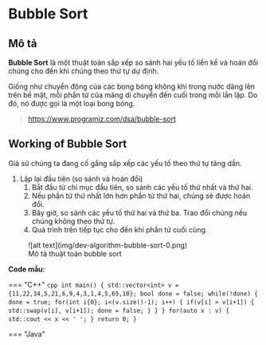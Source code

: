 # Bubble Sort

## Mô tả

__Bubble Sort__ là một thuật toán sắp xếp so sánh hai yếu tố liền kề và hoán đổi chúng cho đến khi chúng theo thứ tự dự định.

Giống như chuyển động của các bong bóng không khí trong nước dâng lên trên bề mặt, mỗi phần tử của mảng di chuyển đến cuối trong mỗi lần lặp. Do đó, nó được gọi là một loại bong bóng.

> https://www.programiz.com/dsa/bubble-sort

## Working of Bubble Sort

Giả sử chúng ta đang cố gắng sắp xếp các yếu tố theo thứ tự tăng dần.

1. Lặp lại đầu tiên (so sánh và hoán đổi)
    1. Bắt đầu từ chỉ mục đầu tiên, so sánh các yếu tố thứ nhất và thứ hai.
    1. Nếu phần tử thứ nhất lớn hơn phần tử thứ hai, chúng sẽ được hoán đổi.
    1. Bây giờ, so sánh các yếu tố thứ hai và thứ ba. Trao đổi chúng nếu chúng không theo thứ tự.
    1. Quá trình trên tiếp tục cho đến khi phần tử cuối cùng.

<figure markdown="span">
    ![alt text](img/dev-algorithm-bubble-sort-0.png)
    <figcaption>Mô tả thuật toán bubble sort</figcaption>
</figure>

__Code mẫu:__

=== "C++"
    ```cpp
    int main()
    {
        std::vector<int> v = {11,22,34,5,21,6,9,4,3,1,4,5,65,10};
        bool done = false;
        while(!done) {
            done = true;
            for(int i{0}; i<(v.size()-1); i++) {
                if(v[i] > v[i+1]) {
                    std::swap(v[i], v[i+1]);
                    done = false;
                }
            }
        }
        for(auto x : v) {
            std::cout << x << ' ';
        }
        return 0;
    }
    ```

=== "Java"